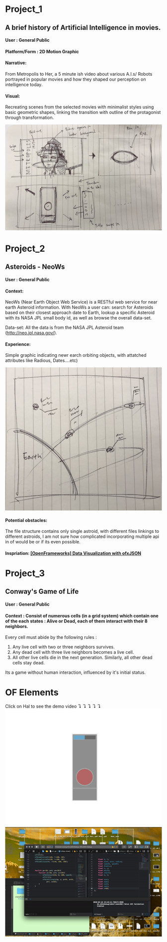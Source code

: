 # Project_1
## A brief history of Artificial Intelligence in movies.
#### User : General Public
#### Platform/Form : 2D Motion Graphic

#### Narrative:
From Metropolis to Her, a 5 minute ish video about various A.I.s/ Robots portrayed in popular movies and how they shaped our perception on intelligence today.

#### Visual:
Recreating scenes from the selected movies with minimalist styles using basic geometric shapes, linking the transition with outline of the protagonist through transformation.

![p1 illu](images/illu.png)


# Project_2
## Asteroids - NeoWs
#### User : General Public

#### Context:
NeoWs (Near Earth Object Web Service) is a RESTful web service for near earth Asteroid information. With NeoWs a user can: search for Asteroids based on their closest approach date to Earth, lookup a specific Asteroid with its NASA JPL small body id, as well as browse the overall data-set.

Data-set: All the data is from the NASA JPL Asteroid team (http://neo.jpl.nasa.gov/).

#### Experience:
Simple graphic indicating newr earch orbiting objects, with attatched attributes like Radious, Dates....etc) 

![p2](images/orbit.png)



#### Potential obstacles:
The file structure contains only single astroid, with different files linkings to different astroids, I am not sure how complicated incorporating multiple api in of would be or if its even possible. 

#### Inspriation: [[OpenFrameworks] Data Visualization with ofxJSON](https://vimeo.com/110925630)



# Project_3
## Conway's Game of Life
#### User : General Public
#### Context : Consist of numerous cells (in a grid system) which contain one of the each states : Alive or Dead, each of them interact with their 8 neighbors.
Every cell must abide by the following rules :
1. Any live cell with two or three neighbors survives.
2. Any dead cell with three live neighbors becomes a live cell.
3. All other live cells die in the next generation. Similarly, all other dead cells stay dead.

Its a game without human interaction, influenced by it's initial status.


# OF Elements
Click on Hal to see the demo video  ↴  ↴  ↴  ↴  ↴
[![demo](images/demo.png)](https://www.youtube.com/watch?v=WRg_L3AxWU4)
![demo](images/demo.gif)
